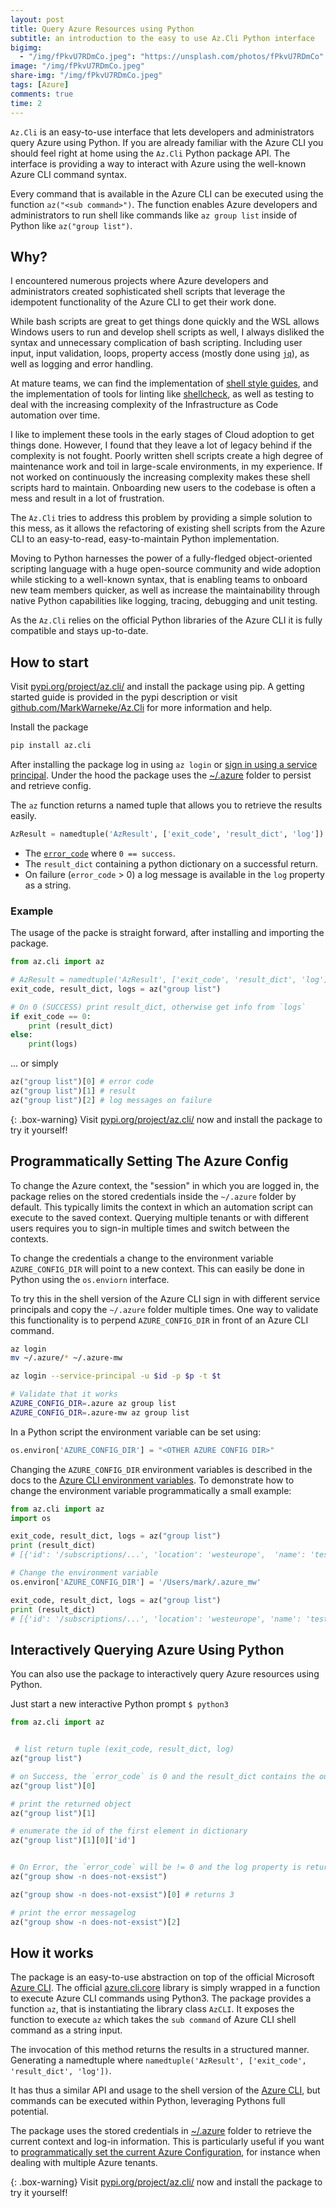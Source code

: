 ```yaml
---
layout: post
title: Query Azure Resources using Python
subtitle: an introduction to the easy to use Az.Cli Python interface
bigimg:
  - "/img/fPkvU7RDmCo.jpeg": "https://unsplash.com/photos/fPkvU7RDmCo"
image: "/img/fPkvU7RDmCo.jpeg"
share-img: "/img/fPkvU7RDmCo.jpeg"
tags: [Azure]
comments: true
time: 2
---
```



`Az.Cli` is an easy-to-use interface that lets developers and administrators query Azure using Python.
If you are already familiar with the Azure CLI you should feel right at home using the `Az.Cli` Python package API.
The interface is providing a way to interact with Azure using the well-known Azure CLI command syntax.

Every command that is available in the Azure CLI can be executed using the function `az("<sub command>")`.
The function enables Azure developers and administrators to run shell like commands like `az group list` inside of Python like `az("group list")`.

## Why?

I encountered numerous projects where Azure developers and administrators created sophisticated shell scripts that leverage the idempotent functionality of the Azure CLI to get their work done. 

While bash scripts are great to get things done quickly and the WSL allows Windows users to run and develop shell scripts as well, I always disliked the syntax and unnecessary complication of bash scripting. Including user input, input validation, loops, property access (mostly done using [`jq`](https://stedolan.github.io/jq/)), as well as logging and error handling.

At mature teams, we can find the implementation of [shell style guides](https://google.github.io/styleguide/shellguide.html), and the implementation of tools for linting like [shellcheck](https://github.com/koalaman/shellcheck), as well as testing to deal with the increasing complexity of the Infrastructure as Code automation over time. 

I like to implement these tools in the early stages of Cloud adoption to get things done. 
However, I found that they leave a lot of legacy behind if the complexity is not fought.
Poorly written shell scripts create a high degree of maintenance work and toil in large-scale environments, in my experience. 
If not worked on continuously the increasing complexity makes these shell scripts hard to maintain. 
Onboarding new users to the codebase is often a mess and result in a lot of frustration.

The `Az.Cli` tries to address this problem by providing a simple solution to this mess, as it allows the refactoring of existing shell scripts from the Azure CLI to an easy-to-read, easy-to-maintain Python implementation.

Moving to Python harnesses the power of a fully-fledged object-oriented scripting language with a huge open-source community and wide adoption while sticking to a well-known syntax, that is enabling teams to onboard new team members quicker, as well as increase the maintainability through native Python capabilities like logging, tracing, debugging and unit testing.

As the `Az.Cli` relies on the official Python libraries of the Azure CLI it is fully compatible and stays up-to-date.

## How to start

Visit [pypi.org/project/az.cli/](https://pypi.org/project/az.cli/) and install the package using pip.
A getting started guide is provided in the pypi description or visit [github.com/MarkWarneke/Az.Cli](https://github.com/MarkWarneke/Az.Cli) for more information and help.

Install the package

```bash
pip install az.cli
```

After installing the package log in using `az login` or [sign in using a service principal](https://docs.microsoft.com/en-us/cli/azure/create-an-azure-service-principal-azure-cli?view=azure-cli-latest#sign-in-using-a-service-principalt).
Under the hood the package uses the [~/.azure](https://github.com/Azure/azure-cli/blob/dev/src/azure-cli-core/azure/cli/core/_environment.py) folder to persist and retrieve config.


The `az` function returns a named tuple that allows you to retrieve the results easily.

```python
AzResult = namedtuple('AzResult', ['exit_code', 'result_dict', 'log'])
```

- The [`error_code`](https://docs.python.org/2/library/sys.html#sys.exit) where `0 == success`.
- The `result_dict` containing a python dictionary on a successful return.
- On failure (`error_code` > 0) a log message is available in the `log` property as a string.

### Example

The usage of the packe is straight forward, after installing and importing the package.

```python
from az.cli import az

# AzResult = namedtuple('AzResult', ['exit_code', 'result_dict', 'log'])
exit_code, result_dict, logs = az("group list")

# On 0 (SUCCESS) print result_dict, otherwise get info from `logs`
if exit_code == 0:
    print (result_dict)
else:
    print(logs)
```

... or simply

```python
az("group list")[0] # error code
az("group list")[1] # result 
az("group list")[2] # log messages on failure 
```

{: .box-warning}
Visit [pypi.org/project/az.cli/](https://pypi.org/project/az.cli/) now and install the package to try it yourself!

## Programmatically Setting The Azure Config

To change the Azure context, the "session" in which you are logged in, the package relies on the stored credentials inside the `~/.azure` folder by default.
This typically limits the context in which an automation script can execute to the saved context. 
Querying multiple tenants or with different users requires you to sign-in multiple times and switch between the contexts.

To change the credentials a change to the environment variable `AZURE_CONFIG_DIR` will point to a new context.
This can easily be done in Python using the `os.enviorn` interface.

To try this in the shell version of the Azure CLI sign in with different service principals and copy the `~/.azure` folder multiple times.
One way to validate this functionality is to perpend `AZURE_CONFIG_DIR` in front of an Azure CLI command.

```bash
az login
mv ~/.azure/* ~/.azure-mw

az login --service-principal -u $id -p $p -t $t

# Validate that it works
AZURE_CONFIG_DIR=.azure az group list 
AZURE_CONFIG_DIR=.azure-mw az group list 
```

In a Python script the environment variable can be set using:

```python
os.environ['AZURE_CONFIG_DIR'] = "<OTHER AZURE CONFIG DIR>"
```

Changing the `AZURE_CONFIG_DIR` environment variables is described in the docs to the [Azure CLI environment variables](https://docs.microsoft.com/en-us/cli/azure/use-cli-effectively?view=azure-cli-latest#cli-environment-variables).
To demonstrate how to change the environment variable programmatically a small example:

```python
from az.cli import az
import os

exit_code, result_dict, logs = az("group list")
print (result_dict)
# [{'id': '/subscriptions/...', 'location': 'westeurope',  'name': 'test1']

# Change the environment variable
os.environ['AZURE_CONFIG_DIR'] = '/Users/mark/.azure_mw'

exit_code, result_dict, logs = az("group list")
print (result_dict)
# [{'id': '/subscriptions/...', 'location': 'westeurope', 'name': 'test2']
```

## Interactively Querying Azure Using Python

You can also use the package to interactively query Azure resources using Python.

Just start a new interactive Python prompt `$ python3`

```python
from az.cli import az


 # list return tuple (exit_code, result_dict, log)
az("group list")

# on Success, the `error_code` is 0 and the result_dict contains the output
az("group list")[0] 

# print the returned object
az("group list")[1] 

# enumerate the id of the first element in dictionary
az("group list")[1][0]['id'] 


# On Error, the `error_code` will be != 0 and the log property is returned
az("group show -n does-not-exsist") 

az("group show -n does-not-exsist")[0] # returns 3

# print the error messagelog
az("group show -n does-not-exsist")[2] 
```

## How it works

The package is an easy-to-use abstraction on top of the official Microsoft [Azure CLI](https://github.com/Azure/azure-cli).
The official [azure.cli.core](https://github.com/Azure/azure-cli/blob/dev/src/azure-cli-core/azure/cli/core/__init__.py) library is simply wrapped in a function to execute Azure CLI commands using Python3.
The package provides a function `az`, that is instantiating the library class `AzCLI`.
It exposes the function to execute `az` which takes the `sub command` of Azure CLI shell command as a string input. 

The invocation of this method returns the results in a structured manner.
Generating a namedtuple where `namedtuple('AzResult', ['exit_code', 'result_dict', 'log'])`.

It has thus a similar API and usage to the shell version of the [Azure CLI](https://docs.microsoft.com/en-us/cli/azure/install-azure-cli?view=azure-cli-latest), but commands can be executed within Python, leveraging Pythons full potential. 

The package uses the stored credentials in [~/.azure](https://github.com/Azure/azure-cli/blob/dev/src/azure-cli-core/azure/cli/core/_environment.py) folder to retrieve the current context and log-in information.
This is particularly useful if you want to [programmatically set the current Azure Configuration](#programmatically-setting-the-azure-config), for instance when dealing with multiple Azure tenants.

{: .box-warning}
Visit [pypi.org/project/az.cli/](https://pypi.org/project/az.cli/) now and install the package to try it yourself!
